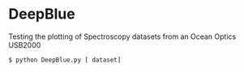 DeepBlue
========
Testing the plotting of Spectroscopy datasets from an Ocean Optics USB2000

```
$ python DeepBlue.py [ dataset]
```
